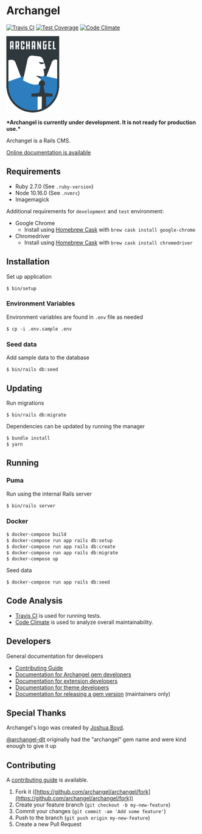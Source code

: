 # Archangel

[![Travis CI](https://travis-ci.org/archangel/archangel.svg?branch=master)](https://travis-ci.org/archangel/archangel)
[![Test Coverage](https://api.codeclimate.com/v1/badges/ecd913526457e79b49bd/test_coverage)](https://codeclimate.com/github/archangel/archangel/test_coverage)
[![Code Climate](https://codeclimate.com/github/archangel/archangel/badges/gpa.svg)](https://codeclimate.com/github/archangel/archangel)

![Archangel](archangel.png "Archangel")

**\*Archangel is currently under development. It is not ready for production use.\***

Archangel is a Rails CMS.

[Online documentation is available](http://www.rubydoc.info/github/archangel/archangel/master)

## Requirements

* Ruby 2.7.0 (See `.ruby-version`)
* Node 10.16.0 (See `.nvmrc`)
* Imagemagick

Additional requirements for `development` and `test` environment:

* Google Chrome
  * Install using [Homebrew Cask](https://github.com/Homebrew/homebrew-cask) with `brew cask install google-chrome`
* Chromedriver
  * Install using [Homebrew Cask](https://github.com/Homebrew/homebrew-cask) with `brew cask install chromedriver`

## Installation

Set up application

```
$ bin/setup
```

### Environment Variables

Environment variables are found in  `.env` file as needed

```
$ cp -i .env.sample .env
```

### Seed data

Add sample data to the database

```
$ bin/rails db:seed
```

## Updating

Run migrations

```
$ bin/rails db:migrate
```

Dependencies can be updated by running the manager

```
$ bundle install
$ yarn
```

## Running

### Puma

Run using the internal Rails server

```
$ bin/rails server
```

### Docker

```
$ docker-compose build
$ docker-compose run app rails db:setup
$ docker-compose run app rails db:create
$ docker-compose run app rails db:migrate
$ docker-compose up
```

Seed data

```
$ docker-compose run app rails db:seed
```

## Code Analysis

* [Travis CI](https://travis-ci.org/) is used for running tests.
* [Code Climate](https://codeclimate.com/) is used to analyze overall maintainability.

## Developers

General documentation for developers

* [Contributing Guide](https://github.com/archangel/archangel/blob/master/CONTRIBUTING.md)
* [Documentation for Archangel gem developers](https://github.com/archangel/archangel/blob/master/docs/Developers.md)
* [Documentation for extension developers](https://github.com/archangel/archangel/blob/master/docs/Extension/Developers.md)
* [Documentation for theme developers](https://github.com/archangel/archangel/blob/master/docs/Theme/Developers.md)
* [Documentation for releasing a gem version](https://github.com/archangel/archangel/blob/master/docs/Release.md) (maintainers only)

## Special Thanks

Archangel's logo was created by [Joshua Boyd](http://www.joshadamboyd.com/).

[@archangel-dlt](https://github.com/archangel-dlt/) originally had the "archangel" gem name and were kind enough to give it up

## Contributing

A [contributing guide](https://github.com/archangel/archangel/blob/master/CONTRIBUTING.md) is available.

1. Fork it ([https://github.com/archangel/archangel/fork](https://github.com/archangel/archangel/fork))
2. Create your feature branch (`git checkout -b my-new-feature`)
3. Commit your changes (`git commit -am 'Add some feature'`)
4. Push to the branch (`git push origin my-new-feature`)
5. Create a new Pull Request
